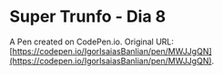 # Super Trunfo - Dia 8

A Pen created on CodePen.io. Original URL: [https://codepen.io/IgorIsaiasBanlian/pen/MWJJgQN](https://codepen.io/IgorIsaiasBanlian/pen/MWJJgQN).


